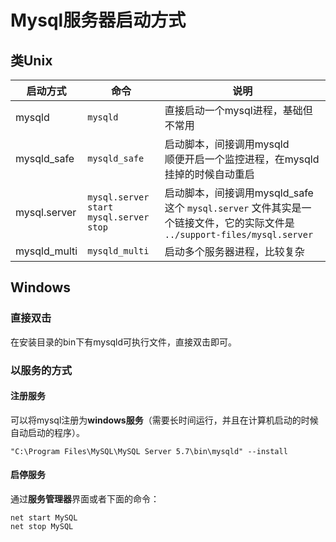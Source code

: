 # Mysql服务器启动方式

## 类Unix

| 启动方式     | 命令                                          | 说明                                                         |
| ------------ | --------------------------------------------- | ------------------------------------------------------------ |
| mysqld       | `mysqld`                                      | 直接启动一个mysql进程，基础但不常用                          |
| mysqld_safe  | `mysqld_safe`                                 | 启动脚本，间接调用mysqld<br />顺便开启一个监控进程，在mysqld挂掉的时候自动重启 |
| mysql.server | `mysql.server start`<br />`mysql.server stop` | 启动脚本，间接调用mysqld_safe<br />这个 `mysql.server` 文件其实是一个链接文件，它的实际文件是 `../support-files/mysql.server` |
| mysqld_multi | `mysqld_multi`                                | 启动多个服务器进程，比较复杂                                 |

## Windows

### 直接双击

在安装目录的bin下有mysqld可执行文件，直接双击即可。

### 以服务的方式

#### 注册服务

可以将mysql注册为**windows服务**（需要长时间运行，并且在计算机启动的时候自动启动的程序）。

```shell
"C:\Program Files\MySQL\MySQL Server 5.7\bin\mysqld" --install
```

#### 启停服务

通过**服务管理器**界面或者下面的命令：

```shell
net start MySQL
net stop MySQL
```

